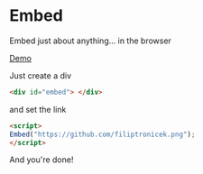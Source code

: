 # Embed
Embed just about anything... in the browser

[Demo](https://embed.filiptronicek.now.sh/)

Just create a div
```html
<div id="embed"> </div>
```
and set the link
```html
<script> 
Embed("https://github.com/filiptronicek.png");
</script>
```
And you're done!
